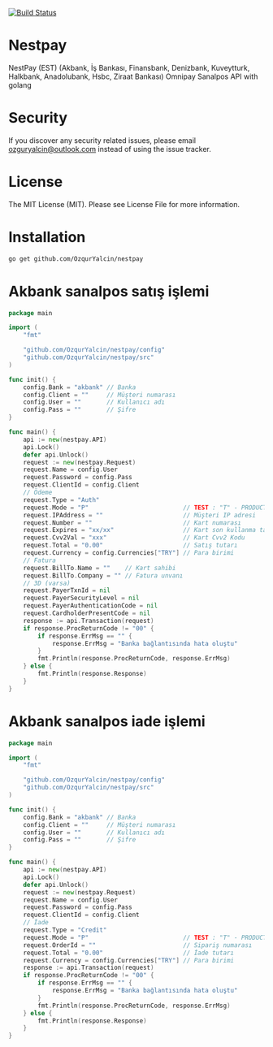 [![Build Status](https://travis-ci.org/OzqurYalcin/nestpay.svg?branch=master)](https://travis-ci.org/OzqurYalcin/nestpay)

# Nestpay
NestPay (EST) (Akbank, İş Bankası, Finansbank, Denizbank, Kuveytturk, Halkbank, Anadolubank, Hsbc, Ziraat Bankası) Omnipay Sanalpos API with golang

# Security
If you discover any security related issues, please email ozguryalcin@outlook.com instead of using the issue tracker.

# License
The MIT License (MIT). Please see License File for more information.

# Installation
```bash
go get github.com/OzqurYalcin/nestpay
```

# Akbank sanalpos satış işlemi
```go
package main

import (
	"fmt"

	"github.com/OzqurYalcin/nestpay/config"
	"github.com/OzqurYalcin/nestpay/src"
)

func init() {
	config.Bank = "akbank" // Banka
	config.Client = ""     // Müşteri numarası
	config.User = ""       // Kullanıcı adı
	config.Pass = ""       // Şifre
}

func main() {
	api := new(nestpay.API)
	api.Lock()
	defer api.Unlock()
	request := new(nestpay.Request)
	request.Name = config.User
	request.Password = config.Pass
	request.ClientId = config.Client
	// Ödeme
	request.Type = "Auth"
	request.Mode = "P"                          // TEST : "T" - PRODUCTION "P"
	request.IPAddress = ""                      // Müşteri IP adresi
	request.Number = ""                         // Kart numarası
	request.Expires = "xx/xx"                   // Kart son kullanma tarihi
	request.Cvv2Val = "xxx"                     // Kart Cvv2 Kodu
	request.Total = "0.00"                      // Satış tutarı
	request.Currency = config.Currencies["TRY"] // Para birimi
	// Fatura
	request.BillTo.Name = ""    // Kart sahibi
	request.BillTo.Company = "" // Fatura unvanı
	// 3D (varsa)
	request.PayerTxnId = nil
	request.PayerSecurityLevel = nil
	request.PayerAuthenticationCode = nil
	request.CardholderPresentCode = nil
	response := api.Transaction(request)
	if response.ProcReturnCode != "00" {
		if response.ErrMsg == "" {
			response.ErrMsg = "Banka bağlantısında hata oluştu"
		}
		fmt.Println(response.ProcReturnCode, response.ErrMsg)
	} else {
		fmt.Println(response.Response)
	}
}
```

# Akbank sanalpos iade işlemi
```go
package main

import (
	"fmt"

	"github.com/OzqurYalcin/nestpay/config"
	"github.com/OzqurYalcin/nestpay/src"
)

func init() {
	config.Bank = "akbank" // Banka
	config.Client = ""     // Müşteri numarası
	config.User = ""       // Kullanıcı adı
	config.Pass = ""       // Şifre
}

func main() {
	api := new(nestpay.API)
	api.Lock()
	defer api.Unlock()
	request := new(nestpay.Request)
	request.Name = config.User
	request.Password = config.Pass
	request.ClientId = config.Client
	// İade
	request.Type = "Credit"
	request.Mode = "P"                          // TEST : "T" - PRODUCTION "P"
	request.OrderId = ""                        // Sipariş numarası
	request.Total = "0.00"                      // İade tutarı
	request.Currency = config.Currencies["TRY"] // Para birimi
	response := api.Transaction(request)
	if response.ProcReturnCode != "00" {
		if response.ErrMsg == "" {
			response.ErrMsg = "Banka bağlantısında hata oluştu"
		}
		fmt.Println(response.ProcReturnCode, response.ErrMsg)
	} else {
		fmt.Println(response.Response)
	}
}
```
